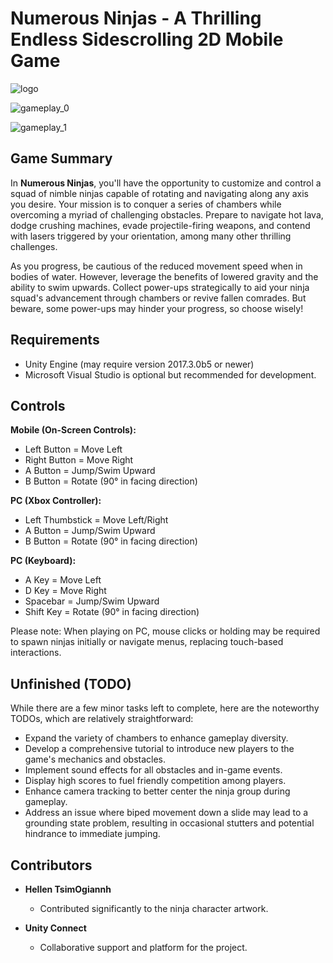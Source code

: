 # Numerous Ninjas - A Thrilling Endless Sidescrolling 2D Mobile Game

![logo](https://github.com/RedisMadani/sycophant/assets/136177376/272d6632-9d83-443e-ba54-eba8fc28b47a)

![gameplay_0](https://github.com/RedisMadani/sycophant/assets/136177376/0c3e2f18-20c3-4819-ab7c-7d5a435fce5a)

![gameplay_1](https://github.com/RedisMadani/sycophant/assets/136177376/42edd59a-09f5-4b59-9768-40c6ae78f0bd)

## Game Summary

In **Numerous Ninjas**, you'll have the opportunity to customize and control a squad of nimble ninjas capable of rotating and navigating along any axis you desire. Your mission is to conquer a series of chambers while overcoming a myriad of challenging obstacles. Prepare to navigate hot lava, dodge crushing machines, evade projectile-firing weapons, and contend with lasers triggered by your orientation, among many other thrilling challenges.

As you progress, be cautious of the reduced movement speed when in bodies of water. However, leverage the benefits of lowered gravity and the ability to swim upwards. Collect power-ups strategically to aid your ninja squad's advancement through chambers or revive fallen comrades. But beware, some power-ups may hinder your progress, so choose wisely!

## Requirements

- Unity Engine (may require version 2017.3.0b5 or newer)
- Microsoft Visual Studio is optional but recommended for development.

## Controls

**Mobile (On-Screen Controls):**

- Left Button = Move Left
- Right Button = Move Right
- A Button = Jump/Swim Upward
- B Button = Rotate (90° in facing direction)

**PC (Xbox Controller):**

- Left Thumbstick = Move Left/Right
- A Button = Jump/Swim Upward
- B Button = Rotate (90° in facing direction)

**PC (Keyboard):**

- A Key = Move Left
- D Key = Move Right
- Spacebar = Jump/Swim Upward
- Shift Key = Rotate (90° in facing direction)

Please note: When playing on PC, mouse clicks or holding may be required to spawn ninjas initially or navigate menus, replacing touch-based interactions.

## Unfinished (TODO)

While there are a few minor tasks left to complete, here are the noteworthy TODOs, which are relatively straightforward:

- Expand the variety of chambers to enhance gameplay diversity.
- Develop a comprehensive tutorial to introduce new players to the game's mechanics and obstacles.
- Implement sound effects for all obstacles and in-game events.
- Display high scores to fuel friendly competition among players.
- Enhance camera tracking to better center the ninja group during gameplay.
- Address an issue where biped movement down a slide may lead to a grounding state problem, resulting in occasional stutters and potential hindrance to immediate jumping.

## Contributors

- **Hellen TsimOgiannh**
  - Contributed significantly to the ninja character artwork.

- **Unity Connect**
  - Collaborative support and platform for the project.
